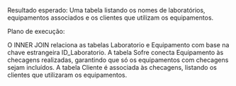 Resultado esperado: Uma tabela listando os nomes de laboratórios, equipamentos associados e os clientes que utilizam os equipamentos.

Plano de execução:

O INNER JOIN relaciona as tabelas Laboratorio e Equipamento com base na chave estrangeira ID_Laboratorio.
A tabela Sofre conecta Equipamento às checagens realizadas, garantindo que só os equipamentos com checagens sejam incluídos.
A tabela Cliente é associada às checagens, listando os clientes que utilizaram os equipamentos.